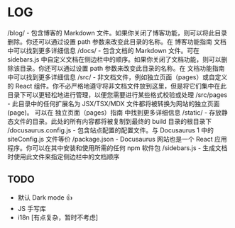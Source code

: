 # LOG

/blog/ - 包含博客的 Markdown 文件。如果你关闭了博客功能，则可以将此目录删除。你还可以通过设置 path 参数来改变此目录的名称。在 博客功能指南 文档中可以找到更多详细信息
/docs/ - 包含文档的 Markdown 文件。可在 sidebars.js 中自定义文档在侧边栏中的顺序。如果你关闭了文档功能，则可以删除该目录。你还可以通过设置 path 参数来改变此目录的名称。在 文档功能指南 中可以找到更多详细信息
/src/ - 非文档文件，例如独立页面（pages）或自定义的 React 组件。你不必严格地遵守将非文档文件放到这里，但是将它们集中在此目录下可以更轻松地进行管理，以便您需要进行某些格式校验或处理
/src/pages - 此目录中的任何扩展名为 JSX/TSX/MDX 文件都将被转换为网站的独立页面(page)。 可以在 独立页面（pages）指南 中找到更多详细信息
/static/ - 存放静态文件的目录。此处的所有内容都将被复制到最终的 build 目录的根目录下
/docusaurus.config.js - 包含站点配置的配置文件。与 Docusaurus 1 中的 siteConfig.js 文件等价
/package.json - Docusaurus 网站也是一个 React 应用程序。你可以在其中安装和使用所需的任何 npm 软件包
/sidebars.js - 生成文档时使用此文件来指定侧边栏中的文档顺序

## TODO

-   默认 Dark mode 👍
-   JS 手写库
-   i18n [有点复杂，暂时不考虑]
